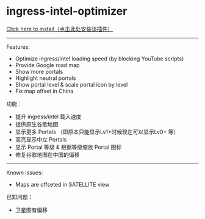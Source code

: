 ingress-intel-optimizer
=======================

[Click here to install（点击此处安装该插件）](https://gist.github.com/breeswish/49bffc27306cd9b51353/raw/ingress-intel-optimizer.user.js) 

---

Features:

- Optimize ingress/intel loading speed (by blocking YouTube scripts)
- Provide Google road map
- Show more portals
- Highlight neutral portals
- Show portal level & scale portal icon by level
- Fix map offset in China

功能：

- 提升 ingress/intel 载入速度
- 提供原生谷歌地图
- 显示更多 Portals （即原本只能显示Lv1+时候现在可以显示Lv0+ 等）
- 高亮显示中立 Portals
- 显示 Portal 等级 & 根据等级缩放 Portal 图标
- 修复谷歌地图在中国的偏移

---

Known issues:

- Maps are offseted in SATELLITE view

已知问题：

- 卫星图有偏移
